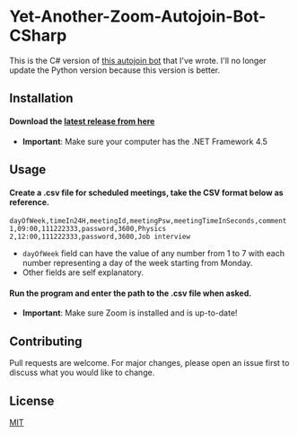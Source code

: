 # Yet-Another-Zoom-Autojoin-Bot-CSharp

This is the C# version of [this autojoin bot](https://github.com/SnakePin/Yet-Another-Zoom-Autojoin-Bot) that I've wrote. I'll no longer update the Python version because this version is better.

## Installation
#### Download the [latest release from here](https://github.com/SnakePin/Yet-Another-Zoom-Autojoin-Bot-CSharp/releases)
* **Important**: Make sure your computer has the .NET Framework 4.5
## Usage

#### Create a .csv file for scheduled meetings, take the CSV format below as reference.
```
dayOfWeek,timeIn24H,meetingId,meetingPsw,meetingTimeInSeconds,comment
1,09:00,111222333,password,3600,Physics
2,12:00,111222333,password,3600,Job interview
```
* `dayOfWeek` field can have the value of any number from 1 to 7 with each number representing a day of the week starting from Monday.
* Other fields are self explanatory.

#### Run the program and enter the path to the .csv file when asked.
* **Important**: Make sure Zoom is installed and is up-to-date!

## Contributing
Pull requests are welcome. For major changes, please open an issue first to discuss what you would like to change.

## License
[MIT](https://github.com/SnakePin/Yet-Another-Zoom-Autojoin-Bot-CSharp/blob/main/LICENSE)